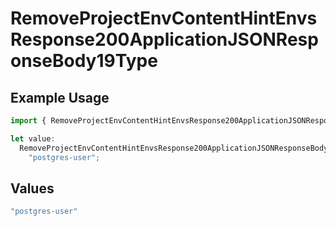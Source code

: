 # RemoveProjectEnvContentHintEnvsResponse200ApplicationJSONResponseBody19Type

## Example Usage

```typescript
import { RemoveProjectEnvContentHintEnvsResponse200ApplicationJSONResponseBody19Type } from "@vercel/sdk/models/operations";

let value:
  RemoveProjectEnvContentHintEnvsResponse200ApplicationJSONResponseBody19Type =
    "postgres-user";
```

## Values

```typescript
"postgres-user"
```